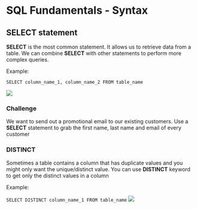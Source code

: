# SQL Fundamentals - Syntax

## SELECT statement
**SELECT** is the most common statement. It allows us to retrieve data from a table. We can combine **SELECT** with other statements to perform more complex queries.

Example: 

```SELECT column_name_1, column_name_2 FROM table_name```

![](select_example.png)


### Challenge
We want to send out a promotional email to our existing customers. Use a **SELECT** statement to grab the first name, last name and email of every customer

### DISTINCT
Sometimes a table contains a column that has duplicate values and you might only want the unique/distinct value. You can use **DISTINCT** keyword to get only the distinct values in a column

Example: 

```SELECT DISTINCT column_name_1 FROM table_name```
![](distinct_example.png)